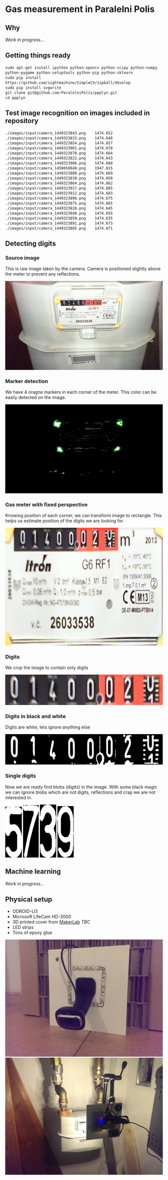 # Gas measurement in Paralelni Polis

## Why

 *Work in progress...*

## Getting things ready
    sudo apt-get install ipython python-opencv python-scipy python-numpy python-pygame python-setuptools python-pip python-sklearn
    sudo pip install https://github.com/sightmachine/SimpleCV/zipball/develop
    sudo pip install svgwrite
    git clone git@github.com:ParalelniPolis/ppplyn.git
    cd ppplyn

## Test image recognition on images included in repository
    ./images/input/camera_1449323843.png	1474.652
    ./images/input/camera_1449323833.png	1474.648
    ./images/input/camera_1449323854.png	1474.657
    ./images/input/camera_1449323901.png	1474.678
    ./images/input/camera_1449323870.png	1474.664
    ./images/input/camera_1449323822.png	1474.643
    ./images/input/camera_1449323906.png	1474.680
    ./images/input/camera_1450650840.png	1947.815
    ./images/input/camera_1449323880.png	1474.669
    ./images/input/camera_1449323838.png	1474.650
    ./images/input/camera_1449323864.png	1474.662
    ./images/input/camera_1449323917.png	1474.685
    ./images/input/camera_1449323912.png	1474.683
    ./images/input/camera_1449323896.png	1474.675
    ./images/input/camera_1449323875.png	1474.665
    ./images/input/camera_1449323828.png	1474.645
    ./images/input/camera_1449323848.png	1474.655
    ./images/input/camera_1449323859.png	1474.635
    ./images/input/camera_1449323891.png	1474.673
    ./images/input/camera_1449323885.png	1474.671


## Detecting digits

### Source image
This is raw image taken by the camera. Camera is positioned slightly above the meter to prevent any reflections.

![Gas meter](docs/board7.png)

### Marker detection
We have 4 oragne markers in each corner of the meter. This color can be easily detected on the image.

![Gas meter with markers](docs/image_with_markers.png)

### Gas meter with fixed perspective
Knowing position of each corner, we can transform image to rectangle. This helps us estimate position of the digits we are looking for.

![Fixed perspective](docs/fixed_perspective.png)

### Digits
We crop the image to contain only digits

![Digits in color](docs/digits_area.png)

### Digits in black and white
Digits are white, lets ignore anything else

![Digits in black and white](docs/white_digits.png)

### Single digits
Now we are ready find blobs (digits) in the image. With some black magic we can ignore blobs which are not digits, reflections and crap we are not interested in.

![Digits 5](docs/5.png) ![Digit 7](docs/7.png) ![Digit 3](docs/3.png) ![Digit 9](docs/9.png)

## Machine learning
 *Work in progress...*

## Physical setup

* ODROID-U3
* Microsoft LifeCam HD-3000
* 3D printed cover from [MakerLab](http://makerslab.cz/) *TBC*
* LED strips
* Tons of epoxy glue

![Camera from the front side](docs/camera_front.jpg) ![Camera from the back side](docs/camera_back.jpg)